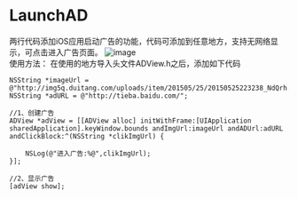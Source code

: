# LaunchAD
两行代码添加iOS应用启动广告的功能，代码可添加到任意地方，支持无网络显示，可点击进入广告页面。
![image](https://github.com/xiongoahc/LaunchAD/blob/master/LaunchAD/%E6%95%88%E6%9E%9C%E5%9B%BE.gif)   
使用方法：
在使用的地方导入头文件ADView.h之后，添加如下代码

    NSString *imageUrl = @"http://img5q.duitang.com/uploads/item/201505/25/20150525223238_NdQrh.thumb.700_0.png";
    NSString *adURL = @"http://tieba.baidu.com/";
    
    //1、创建广告
    ADView *adView = [[ADView alloc] initWithFrame:[UIApplication sharedApplication].keyWindow.bounds andImgUrl:imageUrl andADUrl:adURL andClickBlock:^(NSString *clikImgUrl) {
        
        NSLog(@"进入广告:%@",clikImgUrl);
    }];
    
    //2、显示广告
    [adView show];
